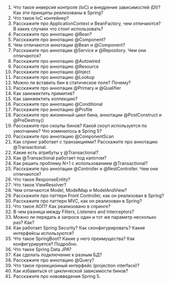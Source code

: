 1. Что такое инверсия контроля (IoC) и внедрение зависимостей (DI)? Как эти принципы реализованы в Spring?
2. Что такое IoC контейнер?
3. Расскажите про ApplicationContext и BeanFactory, чем отличаются? В каких случаях что стоит использовать?
4. Расскажите про аннотацию @Bean?
5. Расскажите про аннотацию @Component?
6. Чем отличаются аннотации @Bean и @Component?
7. Расскажите про аннотации @Service и @Repository. Чем они отличаются?
8. Расскажите про аннотацию @Autowired
9. Расскажите про аннотацию @Resource
10. Расскажите про аннотацию @Inject
11. Расскажите про аннотацию @Lookup
12. Можно ли вставить бин в статическое поле? Почему?
13. Расскажите про аннотации @Primary и @Qualifier
14. Как заинжектить примитив?
15. Как заинжектить коллекцию?
16. Расскажите про аннотацию @Conditional
17. Расскажите про аннотацию @Profile
18. Расскажите про жизненный цикл бина, аннотации @PostConstruct и @PreDestroy()
19. Расскажите про скоупы бинов? Какой скоуп используется по умолчанию? Что изменилось в Spring 5?
20. Расскажите про аннотацию @ComponentScan
21. Как спринг работает с транзакциями? Расскажите про аннотацию @Transactional.
22. Какие есть атрибуты у @Transactional?
23. Как @Transactional работает под капотом?
24. Как решить проблему N+1 с использованием @Transactional?
25. Расскажите про аннотации @Controller и @RestController. Чем они отличаются?
26. Что такое ResponseEntity?
27. Что такое ViewResolver?
28. Чем отличаются Model, ModelMap и ModelAndView?
29. Расскажите про паттерн Front Controller, как он реализован в Spring?
30. Расскажите про паттерн MVC, как он реализован в Spring?
31. Что такое АОП? Как реализовано в спринге?
32. В чем разница между Filters, Listeners and Interceptors?
33. Можно ли передать в запросе один и тот же параметр несколько раз? Как?
34. Как работает Spring Security? Как сконфигурировать? Какие интерфейсы используются?
35. Что такое SpringBoot? Какие у него преимущества? Как конфигурируется? Подробно.
36. Что такое Spring Data JPA?
37. Как сделать подключение к разным БД?
38. Расскажите про аннотацию @Query?
39. Что такое проекционный интерфейс (projection interface)?
40. Как избавиться от циклической зависимости бинов?
41. Расскажите про нововведения Spring 5.
